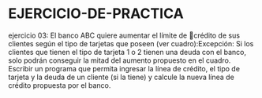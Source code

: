 # EJERCICIO-DE-PRACTICA
ejercicio 03: El banco ABC quiere aumentar el límite de crédito de sus clientes según el tipo de tarjetas que poseen (ver cuadro):​
Excepción:​
Si los clientes que tienen el tipo de tarjeta 1 o 2 tienen una deuda con el banco, solo podrán conseguir la mitad del aumento propuesto en el cuadro​.
Escribir un programa que permita ingresar la línea de crédito, el tipo de tarjeta y la deuda de un cliente (si la tiene) y calcule la nueva línea de crédito propuesta por el banco​.

